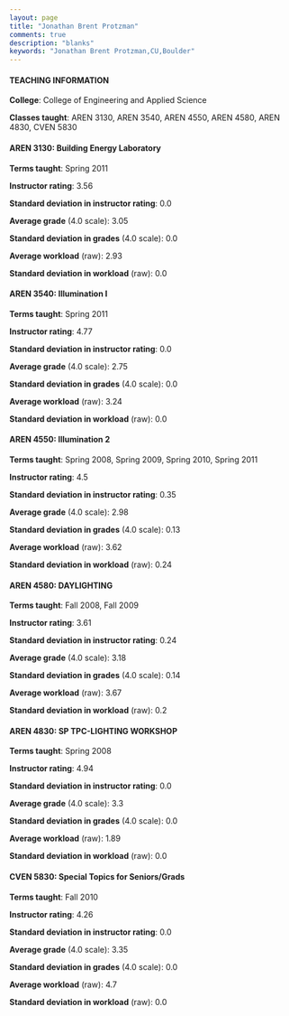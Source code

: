 ```yaml
---
layout: page
title: "Jonathan Brent Protzman" 
comments: true
description: "blanks"
keywords: "Jonathan Brent Protzman,CU,Boulder"
---
```

<head>
<script src="https://ajax.googleapis.com/ajax/libs/jquery/2.1.3/jquery.min.js"></script>
<script src="https://dl.dropboxusercontent.com/s/pc42nxpaw1ea4o9/highcharts.js?dl=0"></script>
<!-- <script src="../assets/js/highcharts.js"></script> -->
<style type="text/css">@font-face {
	font-family: "Bebas Neue";
	src: url(https://www.filehosting.org/file/details/544349/BebasNeue Regular.otf) format("opentype");
	}
	h1.Bebas { 
		font-family: "Bebas Neue", Verdana, Tahoma;
	}
</style>
</head>
	   
#### TEACHING INFORMATION

**College**: College of Engineering and Applied Science

**Classes taught**: AREN 3130, AREN 3540, AREN 4550, AREN 4580, AREN 4830, CVEN 5830

#### AREN 3130: Building Energy Laboratory

**Terms taught**: Spring 2011

**Instructor rating**: 3.56

**Standard deviation in instructor rating**: 0.0

**Average grade** (4.0 scale): 3.05

**Standard deviation in grades** (4.0 scale): 0.0

**Average workload** (raw): 2.93

**Standard deviation in workload** (raw): 0.0

#### AREN 3540: Illumination I

**Terms taught**: Spring 2011

**Instructor rating**: 4.77

**Standard deviation in instructor rating**: 0.0

**Average grade** (4.0 scale): 2.75

**Standard deviation in grades** (4.0 scale): 0.0

**Average workload** (raw): 3.24

**Standard deviation in workload** (raw): 0.0

#### AREN 4550: Illumination 2

**Terms taught**: Spring 2008, Spring 2009, Spring 2010, Spring 2011

**Instructor rating**: 4.5

**Standard deviation in instructor rating**: 0.35

**Average grade** (4.0 scale): 2.98

**Standard deviation in grades** (4.0 scale): 0.13

**Average workload** (raw): 3.62

**Standard deviation in workload** (raw): 0.24

#### AREN 4580: DAYLIGHTING

**Terms taught**: Fall 2008, Fall 2009

**Instructor rating**: 3.61

**Standard deviation in instructor rating**: 0.24

**Average grade** (4.0 scale): 3.18

**Standard deviation in grades** (4.0 scale): 0.14

**Average workload** (raw): 3.67

**Standard deviation in workload** (raw): 0.2

#### AREN 4830: SP TPC-LIGHTING WORKSHOP

**Terms taught**: Spring 2008

**Instructor rating**: 4.94

**Standard deviation in instructor rating**: 0.0

**Average grade** (4.0 scale): 3.3

**Standard deviation in grades** (4.0 scale): 0.0

**Average workload** (raw): 1.89

**Standard deviation in workload** (raw): 0.0

#### CVEN 5830: Special Topics for Seniors/Grads

**Terms taught**: Fall 2010

**Instructor rating**: 4.26

**Standard deviation in instructor rating**: 0.0

**Average grade** (4.0 scale): 3.35

**Standard deviation in grades** (4.0 scale): 0.0

**Average workload** (raw): 4.7

**Standard deviation in workload** (raw): 0.0

